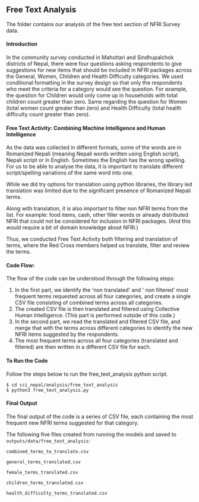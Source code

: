 ## Free Text Analysis

The folder contains our analysis of the free text section of NFRI Survey data.

#### Introduction

In the community survey conducted in Mahottari and Sindhupalchok districts of Nepal, there were four questions asking respondents to give suggestions for new items that should be included in NFRI packages across the General, Women, Children and Health Difficulty categories.
We used conditional formatting in the survey design so that only the respondents who meet the criteria for a category would see the question.
For example, the question for Children would only come up in households with total children count greater than zero. Same regarding the question for Women (total women count greater than zero) and Health Difficulty (total health difficulty count greater than zero).

#### Free Text Activity: Combining Machine Intelligence and Human Intelligence

As the data was collected in different formats, some of the words are in Romanized Nepali (meaning Nepali words written using English script), Nepali script or in English. Sometimes the English has the wrong spelling. For us to be able to analyse the data, it is important to translate different script/spelling variations of the same word into one.

While we did try options for translation using python libraries, the library led translation was limited due to the significant presence of Romanized Nepali terms.

Along with translation, it is also important to filter non NFRI terms from the list. For example: food items, cash, other filler words or already distributed NFRI that could not be considered for inclusion in NFRI packages. (And this would require a bit of domain knowledge about NFRI.)

Thus, we conducted Free Text Activity both filtering and translation of terms, where the Red Cross members helped us translate, filter and review the terms.

#### Code Flow:

The flow of the code can be understood through the following steps:

1.  In the first part, we identify the 'non translated' and ' non filtered' most frequent terms requested across all four categories, and create a single CSV file consisting of combined terms across all categories.
2.  The created CSV file is then translated and filtered using Collective Human Intelligence. (This part is performed outside of this code.)
3.  In the second part, we read the translated and filtered CSV file, and merge that with the terms across different categories to identify the new NFRI items suggested by the respondents.
4.  The most frequent terms across all four categories (translated and filtered) are then written in a different CSV file for each.

#### To Run the Code

Follow the steps below to run the free_text_analysis python script.

```shell
$ cd cci_nepal/analysis/free_text_analysis
$ python3 free_text_analysis.py
```

#### Final Output

The final output of the code is a series of CSV file, each containing the most frequent new NFRI terms suggested for that category.

The following five files created from running the models and saved to `outputs/data/free_text_analysis`:

`combined_terms_to_translate.csv`

`general_terms_translated.csv`

`female_terms_translated.csv`

`children_terms_translated.csv`

`health_difficulty_terms_translated.csv`
